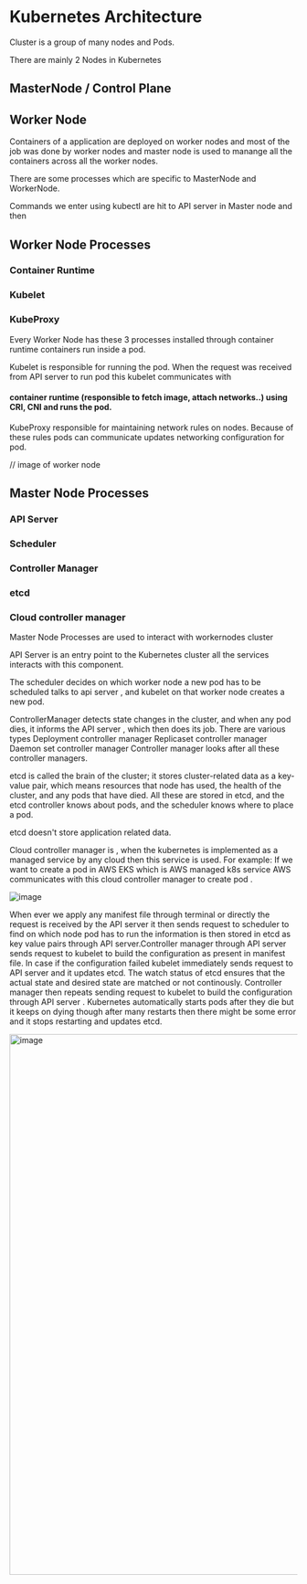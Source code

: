 # Kubernetes Architecture

Cluster is a group of many nodes and Pods.

There are mainly 2 Nodes in Kubernetes

## MasterNode / Control Plane

## Worker Node

Containers of a application are deployed on worker nodes and most of the job was done by worker nodes and master node is used to manange all the containers across all the worker nodes.

There are some processes which are specific to MasterNode and WorkerNode.

Commands we enter using kubectl are hit to API server in Master node and then 

## Worker Node Processes

### Container Runtime

### Kubelet

### KubeProxy


Every Worker Node has these 3 processes installed through container runtime containers run inside a pod.

Kubelet is responsible for running the pod. When the request  was received from API server to run pod this kubelet communicates with 
#### container runtime (responsible to fetch image, attach networks..) using CRI, CNI   and runs the pod.

KubeProxy responsible for maintaining network rules on nodes. Because of these rules pods can communicate updates networking configuration for pod.

// image of worker node


## Master Node Processes

###  API Server

###  Scheduler

### Controller Manager

### etcd
### Cloud controller manager
Master Node Processes are used to interact with workernodes cluster

API Server is an entry point to the Kubernetes cluster all the services interacts with this component.

The scheduler decides on which worker node a new pod has to be scheduled talks to api server , and kubelet on that worker node creates a new pod. 

ControllerManager detects state changes in the cluster, and when any pod dies, it informs the API server , which then does its job.
There are various types 
Deployment controller manager
Replicaset controller manager
Daemon set controller manager
Controller manager looks after all these controller managers.

etcd is called the brain of the cluster; it stores cluster-related data as a key-value pair, which means resources that node has used, the health of the cluster, and any pods that have died. All these are stored in etcd, and the etcd controller knows about pods, and the scheduler knows where to place a pod.

etcd doesn't store application related data.

Cloud controller manager is , when the kubernetes is implemented as a managed service by any cloud then this service is used.
  For example:
If we want to create a pod in AWS EKS which is AWS  managed k8s service AWS communicates with  this cloud controller manager to  create pod .


![image](https://user-images.githubusercontent.com/96729391/226091362-d7c829aa-17cd-43c8-81cc-519edc103f36.png)


When ever we apply any manifest file through terminal or directly  the request is received by the API server it then sends request to scheduler to find on which node 
pod has to run the information is then stored in etcd as key value pairs through API server.Controller manager through API server sends request to kubelet to build the configuration as present in manifest file. In case if the  configuration failed kubelet immediately sends request to API server and it updates etcd. The watch status of 
etcd ensures that the actual state and desired state are matched or not continously. Controller manager then repeats sending request to kubelet to build the configuration 
through API server . 
Kubernetes automatically starts pods after they die but it keeps on dying though after many restarts then there might be some error and it stops restarting 
and updates etcd.

<img width="947" alt="image" src="https://github.com/KORLA2/Kubernetes/assets/96729391/d3ae7d90-40d8-402b-9514-3a523de5e2c9">

